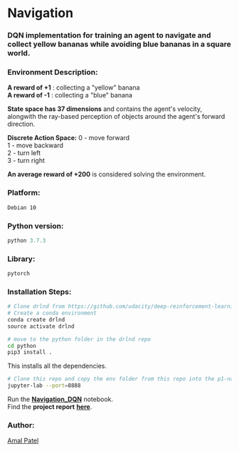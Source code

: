 # Navigation      

### DQN implementation for training an agent to navigate and collect yellow bananas while avoiding blue bananas in a square world.

### Environment Description:
**A reward of +1** : collecting a "yellow" banana         
**A reward of -1** : collecting a "blue" banana

**State space has 37 dimensions** and contains the agent's velocity, alongwith the ray-based perception of objects around the agent's forward direction.

**Discrete Action Space:**
0 - move forward          
1 - move backward           
2 - turn left           
3 - turn right         

**An average reward of +200** is considered solving the environment.            

### Platform: 
``` bash 
Debian 10
```

### Python version: 
``` python
python 3.7.3
```

### Library:
```python
pytorch
```

### Installation Steps:
```python
# Clone drlnd from https://github.com/udacity/deep-reinforcement-learning
# Create a conda environment
conda create drlnd
source activate drlnd
```
```bash 
# move to the python folder in the drlnd repo
cd python
pip3 install . 
```
This installs all the dependencies.
```bash 
# Clone this repo and copy the env folder from this repo into the p1-navigation of the drlnd repo.
jupyter-lab --port=8888
```

Run the [**Navigation_DQN**][nav notebook] notebook.             
Find the **project report** [**here**][report].          
    
### Author:
[Amal Patel](https://www.linkedin.com/in/patelamalk/)

[//]: # (Use this part to save the links and use the references)

[nav notebook]:<https://github.com/patelamalk/RL/blob/master/Navigation/Navigation_DQN.ipynb>
[report]:<https://github.com/patelamalk/RL/blob/master/Navigation/Report.md>


